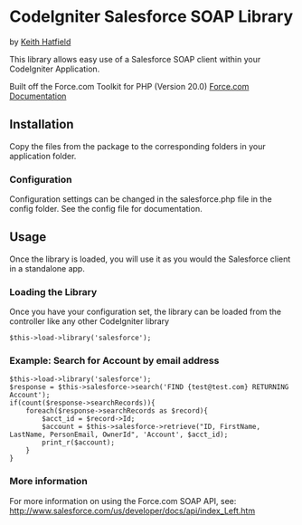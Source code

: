 # CodeIgniter Salesforce SOAP Library
by [Keith Hatfield](http://keithscode.com)

This library allows easy use of a Salesforce SOAP client within
your CodeIgniter Application.

Built off the Force.com Toolkit for PHP (Version 20.0)
[Force.com Documentation](http://wiki.developerforce.com/page/PHP_Toolkit)

## Installation
Copy the files from the package to the corresponding folders in your 
application folder.

### Configuration
Configuration settings can be changed in the salesforce.php file in the
config folder. See the config file for documentation.

## Usage
Once the library is loaded, you will use it as you would the Salesforce
client in a standalone app.

### Loading the Library
Once you have your configuration set, the library can be loaded from the 
controller like any other CodeIgniter library

    $this->load->library('salesforce');

### Example: Search for Account by email address

    $this->load->library('salesforce');
    $response = $this->salesforce->search('FIND {test@test.com} RETURNING Account');
    if(count($response->searchRecords)){
        foreach($response->searchRecords as $record){
            $acct_id = $record->Id;
            $account = $this->salesforce->retrieve("ID, FirstName, LastName, PersonEmail, OwnerId", 'Account', $acct_id);
            print_r($account);
        }
    }
    
### More information
For more information on using the Force.com SOAP API, see: http://www.salesforce.com/us/developer/docs/api/index_Left.htm
